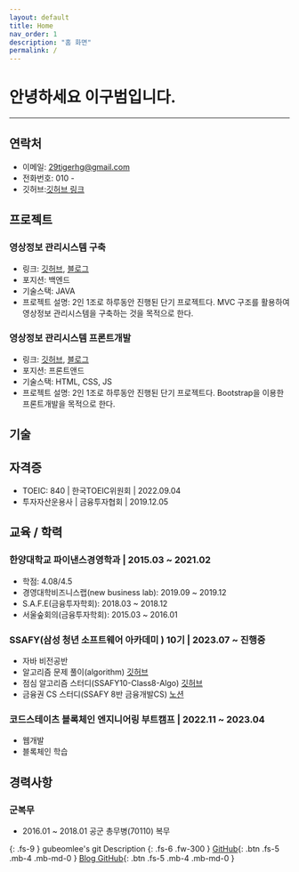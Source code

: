 ```yaml
---
layout: default
title: Home
nav_order: 1
description: "홈 화면"
permalink: /
---
```


# 안녕하세요 이구범입니다.

---

## 연락처

- 이메일: 29tigerhg@gmail.com
- 전화번호: 010 -
- 깃허브:[깃허브 링크](https://github.com/gubeomlee)

## 프로젝트

### 영상정보 관리시스템 구축

- 링크: [깃허브](https://github.com/gubeomlee/SSAFIT_Project), [블로그](https://gubeomlee.github.io/docs/020_project/20230804_project1/)
- 포지션: 백엔드
- 기술스택: JAVA
- 프로젝트 설명: 2인 1조로 하루동안 진행된 단기 프로젝트다. MVC 구조를 활용하여 영상정보 관리시스템을 구축하는 것을 목적으로 한다.

### 영상정보 관리시스템 프론트개발

- 링크: [깃허브](https://github.com/gubeomlee/SSAFIT_Project2), [블로그](https://gubeomlee.github.io/docs/020_project/20230813_project2/)
- 포지션: 프론트앤드
- 기술스택: HTML, CSS, JS
- 프로젝트 설명: 2인 1조로 하루동안 진행된 단기 프로젝트다. Bootstrap을 이용한 프론트개발을 목적으로 한다.

## 기술

## 자격증

- TOEIC: 840 | 한국TOEIC위원회 | 2022.09.04
- 투자자산운용사 | 금융투자협회 | 2019.12.05

## 교육 / 학력

### 한양대학교 파이낸스경영학과 | 2015.03 ~ 2021.02

- 학점: 4.08/4.5
- 경영대학비즈니스랩(new business lab): 2019.09 ~ 2019.12
- S.A.F.E(금융투자학회): 2018.03 ~ 2018.12
- 서울숲회의(금융투자학회): 2015.03 ~ 2016.01

### SSAFY(삼성 청년 소프트웨어 아카데미 ) 10기 | 2023.07 ~ 진행중

- 자바 비전공반
- 알고리즘 문제 풀이(algorithm) [깃허브](https://github.com/gubeomlee/algorithm)
- 점심 알고리즘 스터디(SSAFY10-Class8-Algo) [깃허브](https://github.com/yyoungl/SSAFY10-Class8-Algo)
- 금융권 CS 스터디(SSAFY 8반 금융개발CS) [노션](https://www.notion.so/a6c0516ca3344261bc4a72b9a0b30b2f?v=26f7624d59ba4133a1910cb4939b2206)

### 코드스테이츠 블록체인 엔지니어링 부트캠프 | 2022.11 ~ 2023.04

- 웹개발
- 블록체인 학습

## 경력사항

### 군복무

- 2016.01 ~ 2018.01 공군 총무병(70110) 복무

{: .fs-9 }
gubeomlee's git Description
{: .fs-6 .fw-300 }
[GitHub](https://github.com/gubeomlee){: .btn .fs-5 .mb-4 .mb-md-0 }
[Blog GitHub](https://github.com/gubeomlee/gubeomlee.github.io){: .btn .fs-5 .mb-4 .mb-md-0 }
